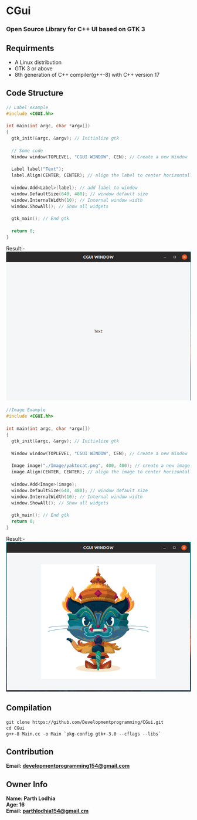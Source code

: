 # CGui

### Open Source Library for C++ UI based on GTK 3

## Requirments
* A Linux distribution
* GTK 3 or above
* 8th generation of C++ compiler(g++-8) with C++ version 17

## Code Structure
```C++
// Label example
#include <CGUI.hh>

int main(int argc, char *argv[])
{
  gtk_init(&argc, &argv); // Initialize gtk
  
  // Some code
  Window window(TOPLEVEL, "CGUI WINDOW", CEN); // Create a new Window
  
  Label label("Text");
  label.Align(CENTER, CENTER); // align the label to center horizontally and vertically
  
  window.Add<Label>(label); // add label to window
  window.DefaultSize(640, 480); // window default size
  window.InternalWidth(10); // Internal window width
  window.ShowAll(); // Show all widgets 
  
  gtk_main(); // End gtk

  return 0;
}
```
Result:-<br>
![ExampleOne](https://github.com/Developmentprogramming/CGui/blob/master/Examples/ExampleOne.png)

```C++
//Image Example
#include <CGUI.hh>

int main(int argc, char *argv[])
{
  gtk_init(&argc, &argv); // Initialize gtk
  
  Window window(TOPLEVEL, "CGUI WINDOW", CEN); // Create a new Window
  
  Image image("./Image/yaktocat.png", 400, 400); // create a new image at scale of 400X400
  image.Align(CENTER, CENTER); // align the image to center horizontally and vertically
  
  window.Add<Image>(image);
  window.DefaultSize(640, 480); // window default size
  window.InternalWidth(10); // Internal window width
  window.ShowAll(); // Show all widgets 
  
  gtk_main(); // End gtk
  return 0;
}
```
Result:- <br>
![ExampleTwo](https://github.com/Developmentprogramming/CGui/blob/master/Examples/ExampleTwo.png)

## Compilation
```
git clone https://github.com/Developmentprogramming/CGui.git
cd CGui
g++-8 Main.cc -o Main `pkg-config gtk+-3.0 --cflags --libs`
```
## Contribution
**Email: developmentprogramming154@gmail.com**

## Owner Info
**Name: Parth Lodhia** <br>
**Age: 16** <br>
**Email: parthlodhia154@gmail.cm**
